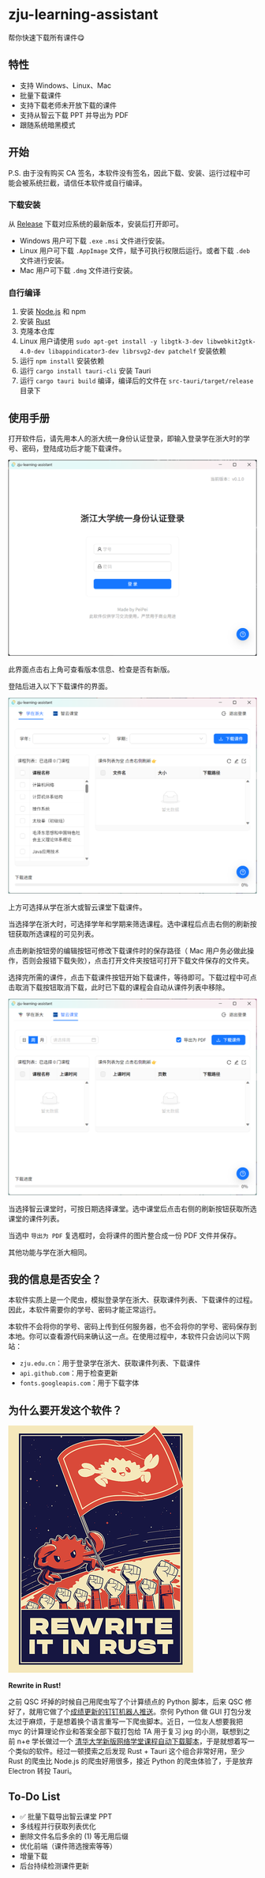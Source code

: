 # zju-learning-assistant

帮你快速下载所有课件😋

## 特性

- 支持 Windows、Linux、Mac
- 批量下载课件
- 支持下载老师未开放下载的课件
- 支持从智云下载 PPT 并导出为 PDF
- 跟随系统暗黑模式

## 开始

P.S. 由于没有购买 CA 签名，本软件没有签名，因此下载、安装、运行过程中可能会被系统拦截，请信任本软件或自行编译。

### 下载安装

从 [Release](https://github.com/PeiPei233/zju-learning-assistant/releases) 下载对应系统的最新版本，安装后打开即可。
- Windows 用户可下载 `.exe` `.msi` 文件进行安装。
- Linux 用户可下载 `.AppImage` 文件，赋予可执行权限后运行。或者下载 `.deb` 文件进行安装。
- Mac 用户可下载 `.dmg` 文件进行安装。

### 自行编译

1. 安装 [Node.js](https://nodejs.org/en/) 和 npm
2. 安装 [Rust](https://www.rust-lang.org/tools/install)
3. 克隆本仓库
4. Linux 用户请使用 `sudo apt-get install -y libgtk-3-dev libwebkit2gtk-4.0-dev libappindicator3-dev librsvg2-dev patchelf` 安装依赖
5. 运行 `npm install` 安装依赖
6. 运行 `cargo install tauri-cli` 安装 Tauri
7. 运行 `cargo tauri build` 编译，编译后的文件在 `src-tauri/target/release` 目录下

## 使用手册

打开软件后，请先用本人的浙大统一身份认证登录，即输入登录学在浙大时的学号、密码，登陆成功后才能下载课件。

![Login Page](assets/login.png)

此界面点击右上角可查看版本信息、检查是否有新版。

登陆后进入以下下载课件的界面。

![Course Page](assets/learning.png)

上方可选择从学在浙大或智云课堂下载课件。

当选择学在浙大时，可选择学年和学期来筛选课程。选中课程后点击右侧的刷新按钮获取所选课程的可见列表。

点击刷新按钮旁的编辑按钮可修改下载课件时的保存路径（ Mac 用户务必做此操作，否则会报错下载失败），点击打开文件夹按钮可打开下载文件保存的文件夹。

选择完所需的课件，点击下载课件按钮开始下载课件，等待即可。下载过程中可点击取消下载按钮取消下载，此时已下载的课程会自动从课件列表中移除。

![Classroom Page](assets/classroom.png)

当选择智云课堂时，可按日期选择课堂。选中课堂后点击右侧的刷新按钮获取所选课堂的课件列表。

当选中 `导出为 PDF` 复选框时，会将课件的图片整合成一份 PDF 文件并保存。

其他功能与学在浙大相同。

## 我的信息是否安全？

本软件实质上是一个爬虫，模拟登录学在浙大、获取课件列表、下载课件的过程。因此，本软件需要你的学号、密码才能正常运行。

本软件不会将你的学号、密码上传到任何服务器，也不会将你的学号、密码保存到本地。你可以查看源代码来确认这一点。在使用过程中，本软件只会访问以下网站：

- `zju.edu.cn`：用于登录学在浙大、获取课件列表、下载课件
- `api.github.com`：用于检查更新
- `fonts.googleapis.com`：用于下载字体

## 为什么要开发这个软件？

![Rewrite in Rust!](assets/rust.png)

**Rewrite in Rust!**

之前 QSC 坏掉的时候自己用爬虫写了个计算绩点的 Python 脚本，后来 QSC 修好了，就用它做了个[成绩更新的钉钉机器人推送](https://github.com/PeiPei233/zju-score-push-template)。奈何 Python 做 GUI 打包分发太过于麻烦，于是想着换个语言重写一下爬虫脚本。近日，一位友人想要我把 myc 的计算理论作业和答案全部下载打包给 TA 用于复习 jxg 的小测，联想到之前 n+e 学长做过一个 [清华大学新版网络学堂课程自动下载脚本](https://github.com/Trinkle23897/learn2018-autodown)，于是就想着写一个类似的软件。经过一顿摸索之后发现 Rust + Tauri 这个组合非常好用，至少 Rust 的爬虫比 Node.js 的爬虫好用很多，接近 Python 的爬虫体验了，于是放弃 Electron 转投 Tauri。

## To-Do List

- ✅ 批量下载导出智云课堂 PPT
- 多线程并行获取列表优化
- 删除文件名后多余的 (1) 等无用后缀
- 优化前端（课件筛选搜索等等）
- 增量下载
- 后台持续检测课件更新
